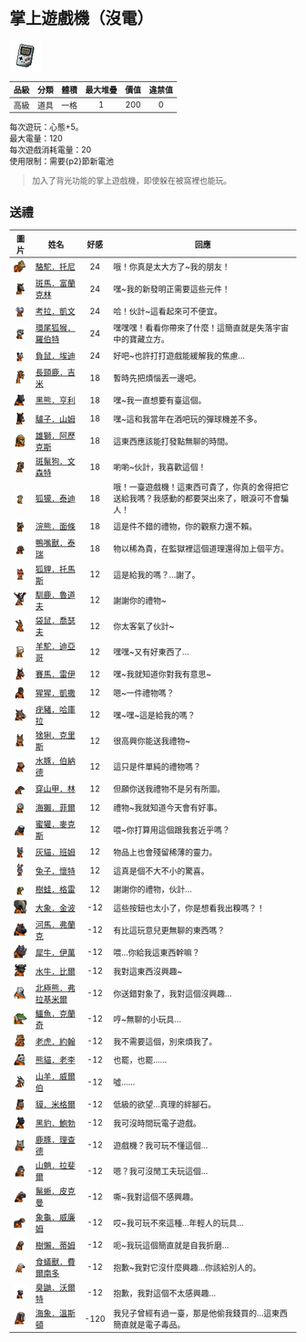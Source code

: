 # 掌上遊戲機（沒電）

![img](images/item_pic_ZSYXJ.png)

|品級|分類|體積|最大堆疊|價值|違禁值|
|:--:|:--:|:--:|:--:|:--:|:--:|
|高級|道具|一格|1|200|0|

每次遊玩：心態+5。\
最大電量：120\
每次遊戲消耗電量：20\
使用限制：需要{p2}節新電池

> 加入了背光功能的掌上遊戲機，即使躲在被窩裡也能玩。

## 送禮

|圖片|姓名|好感|回應|
|:--:|--|:--:|--|
|![img](images/camel.png)|[駱駝．托尼](駱駝．托尼.md)|24|哦！你真是太大方了\~我的朋友！|
|![img](images/zebra.png)|[斑馬．富蘭克林](斑馬．富蘭克林.md)|24|嘿\~我的新發明正需要這些元件！|
|![img](images/Koala.png)|[考拉．凱文](考拉．凱文.md)|24|哈！伙計\~這看起來可不便宜。|
|![img](images/RingTailedLemur.png)|[環尾狐猴．羅伯特](環尾狐猴．羅伯特.md)|24|嘿嘿嘿！看看你帶來了什麼！這簡直就是失落宇宙中的寶藏立方。|
|![img](images/Possum.png)|[負鼠．埃迪](負鼠．埃迪.md)|24|好吧\~也許打打遊戲能緩解我的焦慮…|
|![img](images/giraffe.png)|[長頸鹿．吉米](長頸鹿．吉米.md)|18|暫時先把煩惱丟一邊吧。|
|![img](images/BlackBear.png)|[黑熊．亨利](黑熊．亨利.md)|18|嘿\~我一直想要有臺這個。|
|![img](images/donkey.png)|[驢子．山姆](驢子．山姆.md)|18|嘿\~這和我當年在酒吧玩的彈球機差不多。|
|![img](images/lion.png)|[雄獅．阿歷克斯](雄獅．阿歷克斯.md)|18|這東西應該能打發點無聊的時間。|
|![img](images/SpottedHyaena.png)|[斑鬣狗．文森特](斑鬣狗．文森特.md)|18|喲喲\~伙計，我喜歡這個！|
|![img](images/meerkat.png)|[狐獴．泰迪](狐獴．泰迪.md)|18|哦！一臺遊戲機！這東西可貴了，你真的舍得把它送給我嗎？我感動的都要哭出來了，眼淚可不會騙人！|
|![img](images/Raccoon.png)|[浣熊．面條](浣熊．面條.md)|18|這是件不錯的禮物，你的觀察力還不賴。|
|![img](images/platypus.png)|[鴨嘴獸．泰瑞](鴨嘴獸．泰瑞.md)|18|物以稀為貴，在監獄裡這個道理還得加上個平方。|
|![img](images/fox.png)|[狐貍．托馬斯](狐貍．托馬斯.md)|12|這是給我的嗎？…謝了。|
|![img](images/reindeer.png)|[馴鹿．魯道夫](馴鹿．魯道夫.md)|12|謝謝你的禮物\~|
|![img](images/kangaroo.png)|[袋鼠．喬瑟夫](袋鼠．喬瑟夫.md)|12|你太客氣了伙計\~|
|![img](images/Alpaca.png)|[羊駝．迪亞哥](羊駝．迪亞哥.md)|12|嘿嘿\~又有好東西了…|
|![img](images/horse.png)|[賽馬．雷伊](賽馬．雷伊.md)|12|嘿\~我就知道你對我有意思\~|
|![img](images/chimpanzee.png)|[猩猩．凱撒](猩猩．凱撒.md)|12|嗯\~一件禮物嗎？|
|![img](images/Warthog.png)|[疣豬．哈庫拉](疣豬．哈庫拉.md)|12|嘿\~嘿\~這是給我的嗎？|
|![img](images/Lynx.png)|[猞猁．克里斯](猞猁．克里斯.md)|12|很高興你能送我禮物\~|
|![img](images/Capybara.png)|[水豚．伯納德](水豚．伯納德.md)|12|這只是件單純的禮物嗎？|
|![img](images/pangolin.png)|[穿山甲．林](穿山甲．林.md)|12|但願你送我禮物不是另有所圖。|
|![img](images/SeaOtter.png)|[海獺．菲爾](海獺．菲爾.md)|12|禮物\~我就知道今天會有好事。|
|![img](images/HoneyBadger.png)|[蜜獾．麥克斯](蜜獾．麥克斯.md)|12|喂\~你打算用這個跟我套近乎嗎？|
|![img](images/cat.png)|[灰貓．班姆](灰貓．班姆.md)|12|物品上也會殘留稀薄的靈力。|
|![img](images/rabbit.png)|[兔子．懷特](兔子．懷特.md)|12|這真是個不大不小的驚喜。|
|![img](images/Treefrog.png)|[樹蛙．格雷](樹蛙．格雷.md)|12|謝謝你的禮物，伙計…|
|![img](images/elephant.png)|[大象．金波](大象．金波.md)|-12|這些按鈕也太小了，你是想看我出糗嗎？！|
|![img](images/hippopotamus.png)|[河馬．弗蘭克](河馬．弗蘭克.md)|-12|有比這玩意兒更無聊的東西嗎？|
|![img](images/rhinoceros.png)|[犀牛．伊萬](犀牛．伊萬.md)|-12|喂…你給我這東西幹嘛？|
|![img](images/AfricanBuffalo.png)|[水牛．比爾](水牛．比爾.md)|-12|我對這東西沒興趣\~|
|![img](images/PolarBear.png)|[北極熊．弗拉基米爾](北極熊．弗拉基米爾.md)|-12|你送錯對象了，我對這個沒興趣…|
|![img](images/crocodile.png)|[鱷魚．克蘭奇](鱷魚．克蘭奇.md)|-12|哼\~無聊的小玩具…|
|![img](images/tiger.png)|[老虎．約翰](老虎．約翰.md)|-12|我不需要這個，別來煩我了。|
|![img](images/panda.png)|[熊貓．老李](熊貓．老李.md)|-12|也罷，也罷……|
|![img](images/goat.png)|[山羊．威爾伯](山羊．威爾伯.md)|-12|噓……|
|![img](images/tapir.png)|[貘．米格爾](貘．米格爾.md)|-12|低級的欲望…真理的絆腳石。|
|![img](images/BlackPanther.png)|[黑豹．鮑勃](黑豹．鮑勃.md)|-12|我可沒時間玩電子遊戲。|
|![img](images/DeerDolphin.png)|[鹿豚．理查德](鹿豚．理查德.md)|-12|遊戲機？我可玩不懂這個…|
|![img](images/Mandrill.png)|[山魈．拉斐爾](山魈．拉斐爾.md)|-12|嗯？我可沒閒工夫玩這個…|
|![img](images/MarineIguana.png)|[鬣蜥．皮克曼](鬣蜥．皮克曼.md)|-12|嘶\~我對這個不感興趣。|
|![img](images/Tortoise.png)|[象龜．威廉姆](象龜．威廉姆.md)|-12|哎\~我可玩不來這種…年輕人的玩具…|
|![img](images/sloth.png)|[樹懶．蒂姆](樹懶．蒂姆.md)|-12|呃\~我玩這個簡直就是自我折磨…|
|![img](images/Anteater.png)|[食蟻獸．費爾南多](食蟻獸．費爾南多.md)|-12|抱歉\~我對它沒什麼興趣…你該給別人的。|
|![img](images/skunk.png)|[臭鼬．沃爾特](臭鼬．沃爾特.md)|-12|抱歉，我對這個不太感興趣…|
|![img](images/walrus.png)|[海象．溫斯頓](海象．溫斯頓.md)|-120|我兒子曾經有過一臺，那是他偷我錢買的…這東西簡直就是電子毒品。|

